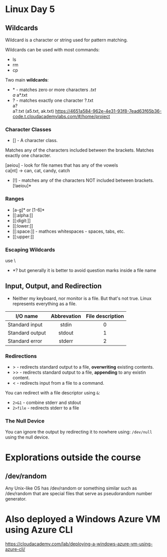 # Linux Day 5

## Wildcards
Wildcard is a character or string used for pattern matching.

Wildcards can be used with most commands:
- ls
- rm
- cp

Two main **wildcards**:
- \* - matches zero or more characters
*.txt  
a*
a*.txt
- ? - matches exactly one character
?.txt  
a?  
a?.txt (a5.txt, ak.txt)
https://4651a584-962e-4e31-93f8-7ead63f65b36-code.t.cloudacademylabs.com/#/home/project
### Character Classes
- \[\] - A character class.

Matches any of the characters included between the brackets. Matches exactly one character.

\[aeiou\] - look for file names that has any of the vowels  
ca\[nt\] -> can, cat, candy, catch  

- \[!\] - matches any of the characters NOT included between brackets.
\[!aeiou\]*

### Ranges
- \[a-g\]* or \[1-6\]* 
- \[\[:alpha:\]\]
- \[\[:digit:\]\]
- \[\[:lower:\]\]
- \[\[:space:\]\] - mathces whitespaces - spaces, tabs, etc.
- \[\[:upper:\]\]

### Escaping Wildcards
use \
- *\?
but generally it is better to avoid question marks inside a file name

## Input, Output, and Redirection
- Neither my keyboard, nor monitor is a file. But that's not true. Linux represents everything as a file.

| I/O name        | Abbrevation | File description |
|-----------------|:-----------:|:----------------:|
| Standard input  |    stdin    |         0        |
| Standard output |    stdout   |         1        |
| Standard error  |    stderr   |         2        |

### Redirections
- \> - redirects standard output to a file, **overwriting** existing contents.
- \>> - redirects standard output to a file, **appending** to any existin content.
- < - redirects input from a file to a command.

You can redirect with a file descriptor using `&`:
- `2>&1` - combine stderr and stdout
- `2>file` - redirects stderr to a file

### The Null Device
You can ignore the output by redirecting it to nowhere using:
`/dev/null` using the null device.

# Explorations outside the course

## /dev/random
Any Unix-like OS has /dev/random or something similar such as /dev/random that are special files that serve as pseudorandom number generator.

# Also deployed a Windows Azure VM using Azure CLI
https://cloudacademy.com/lab/deploying-a-windows-azure-vm-using-azure-cli/

